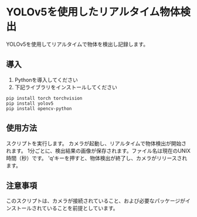 # YOLOv5を使用したリアルタイム物体検出

YOLOv5を使用してリアルタイムで物体を検出し記録します。

## 導入

1. Pythonを導入してください
2. 下記ライブラリをインストールしてください

```
pip install torch torchvision
pip install yolov5
pip install opencv-python
```

## 使用方法
スクリプトを実行します。
カメラが起動し、リアルタイムで物体検出が開始されます。
1分ごとに、検出結果の画像が保存されます。ファイル名は現在のUNIX時間（秒）です。
'q’キーを押すと、物体検出が終了し、カメラがリリースされます。

## 注意事項
このスクリプトは、カメラが接続されていること、および必要なパッケージがインストールされていることを前提としています。

